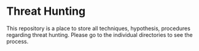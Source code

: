 # Threat Hunting
This repository is a place to store all techniques, hypothesis, procedures regarding threat hunting. Please go to the individual directories to see the process.
